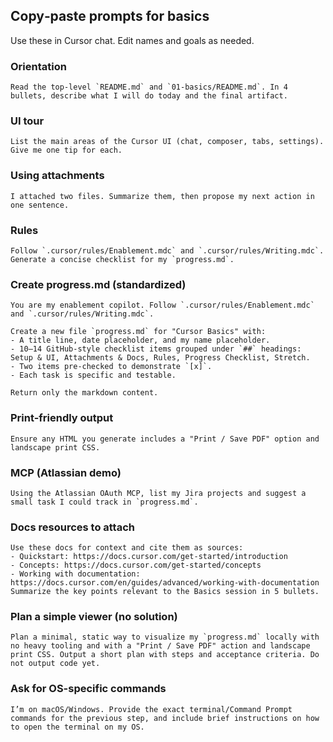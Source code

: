 ## Copy‑paste prompts for basics

Use these in Cursor chat. Edit names and goals as needed.

### Orientation
```text
Read the top‑level `README.md` and `01-basics/README.md`. In 4 bullets, describe what I will do today and the final artifact.
```

### UI tour
```text
List the main areas of the Cursor UI (chat, composer, tabs, settings). Give me one tip for each.
```

### Using attachments
```text
I attached two files. Summarize them, then propose my next action in one sentence.
```

### Rules
```text
Follow `.cursor/rules/Enablement.mdc` and `.cursor/rules/Writing.mdc`. Generate a concise checklist for my `progress.md`.
```

### Create progress.md (standardized)
```text
You are my enablement copilot. Follow `.cursor/rules/Enablement.mdc` and `.cursor/rules/Writing.mdc`.

Create a new file `progress.md` for "Cursor Basics" with:
- A title line, date placeholder, and my name placeholder.
- 10–14 GitHub‑style checklist items grouped under `##` headings: Setup & UI, Attachments & Docs, Rules, Progress Checklist, Stretch.
- Two items pre‑checked to demonstrate `[x]`.
- Each task is specific and testable.

Return only the markdown content.
```

### Print-friendly output
```text
Ensure any HTML you generate includes a "Print / Save PDF" option and landscape print CSS.
```

### MCP (Atlassian demo)
```text
Using the Atlassian OAuth MCP, list my Jira projects and suggest a small task I could track in `progress.md`.
```

### Docs resources to attach
```text
Use these docs for context and cite them as sources:
- Quickstart: https://docs.cursor.com/get-started/introduction
- Concepts: https://docs.cursor.com/get-started/concepts
- Working with documentation: https://docs.cursor.com/en/guides/advanced/working-with-documentation
Summarize the key points relevant to the Basics session in 5 bullets.
```

### Plan a simple viewer (no solution)
```text
Plan a minimal, static way to visualize my `progress.md` locally with no heavy tooling and with a "Print / Save PDF" action and landscape print CSS. Output a short plan with steps and acceptance criteria. Do not output code yet.
```

### Ask for OS-specific commands
```text
I’m on macOS/Windows. Provide the exact terminal/Command Prompt commands for the previous step, and include brief instructions on how to open the terminal on my OS.
```


